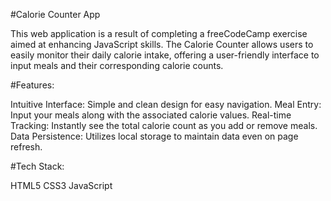 #Calorie Counter App

This web application is a result of completing a freeCodeCamp exercise aimed at enhancing JavaScript skills. 
The Calorie Counter allows users to easily monitor their daily calorie intake, offering a user-friendly interface to input meals and their corresponding calorie counts.


#Features:

Intuitive Interface: Simple and clean design for easy navigation.
Meal Entry: Input your meals along with the associated calorie values.
Real-time Tracking: Instantly see the total calorie count as you add or remove meals.
Data Persistence: Utilizes local storage to maintain data even on page refresh.


#Tech Stack:

HTML5
CSS3
JavaScript
